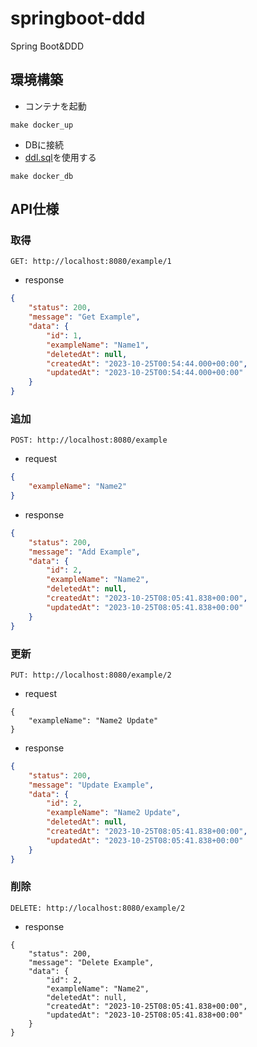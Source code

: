 # springboot-ddd
Spring Boot&amp;DDD

## 環境構築
- コンテナを起動
```
make docker_up
```
- DBに接続
- [ddl.sql](https://github.com/architecture-template/springboot-ddd/blob/main/docs/db/ddl.sql)を使用する
```
make docker_db
```

## API仕様
### 取得
```
GET: http://localhost:8080/example/1
```
- response
```json
{
    "status": 200,
    "message": "Get Example",
    "data": {
        "id": 1,
        "exampleName": "Name1",
        "deletedAt": null,
        "createdAt": "2023-10-25T00:54:44.000+00:00",
        "updatedAt": "2023-10-25T00:54:44.000+00:00"
    }
}
```
  
### 追加
```
POST: http://localhost:8080/example
```
- request
```json
{
    "exampleName": "Name2"
}
```
- response
```json
{
    "status": 200,
    "message": "Add Example",
    "data": {
        "id": 2,
        "exampleName": "Name2",
        "deletedAt": null,
        "createdAt": "2023-10-25T08:05:41.838+00:00",
        "updatedAt": "2023-10-25T08:05:41.838+00:00"
    }
}
```

### 更新
```
PUT: http://localhost:8080/example/2
```
- request
```
{
    "exampleName": "Name2 Update"
}
```
- response
```json
{
    "status": 200,
    "message": "Update Example",
    "data": {
        "id": 2,
        "exampleName": "Name2 Update",
        "deletedAt": null,
        "createdAt": "2023-10-25T08:05:41.838+00:00",
        "updatedAt": "2023-10-25T08:05:41.838+00:00"
    }
}
```

### 削除
```
DELETE: http://localhost:8080/example/2
```
- response
```
{
    "status": 200,
    "message": "Delete Example",
    "data": {
        "id": 2,
        "exampleName": "Name2",
        "deletedAt": null,
        "createdAt": "2023-10-25T08:05:41.838+00:00",
        "updatedAt": "2023-10-25T08:05:41.838+00:00"
    }
}
```
